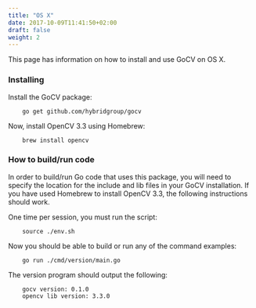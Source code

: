 ```yaml
---
title: "OS X"
date: 2017-10-09T11:41:50+02:00
draft: false
weight: 2
---
```


This page has information on how to install and use GoCV on OS X.

### Installing

Install the GoCV package:

        go get github.com/hybridgroup/gocv

Now, install OpenCV 3.3 using Homebrew:

		brew install opencv

### How to build/run code

In order to build/run Go code that uses this package, you will need to specify the location for the include and lib files in your GoCV installation. If you have used Homebrew to install OpenCV 3.3, the following instructions should work.

One time per session, you must run the script:

		source ./env.sh

Now you should be able to build or run any of the command examples:

		go run ./cmd/version/main.go

The version program should output the following:

		gocv version: 0.1.0
		opencv lib version: 3.3.0
